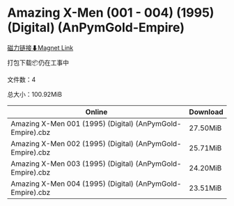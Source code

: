 # Amazing X-Men (001 - 004)  (1995) (Digital) (AnPymGold-Empire)

[磁力链接⬇Magnet Link](magnet:?xt=urn:btih:ccd5d49868a204d28a9e49881b73279f8e9fcf25&dn=Amazing%20X-Men%20%28001%20-%20004%29%20%20%281995%29%20%28Digital%29%20%28AnPymGold-Empire%29)

打包下载📦仍在工事中

文件数：4

总大小：100.92MiB

Online | Download
--- | ---
Amazing X-Men 001 (1995) (Digital) (AnPymGold-Empire).cbz | 27.50MiB
Amazing X-Men 002 (1995) (Digital) (AnPymGold-Empire).cbz | 25.71MiB
Amazing X-Men 003 (1995) (Digital) (AnPymGold-Empire).cbz | 24.20MiB
Amazing X-Men 004 (1995) (Digital) (AnPymGold-Empire).cbz | 23.51MiB